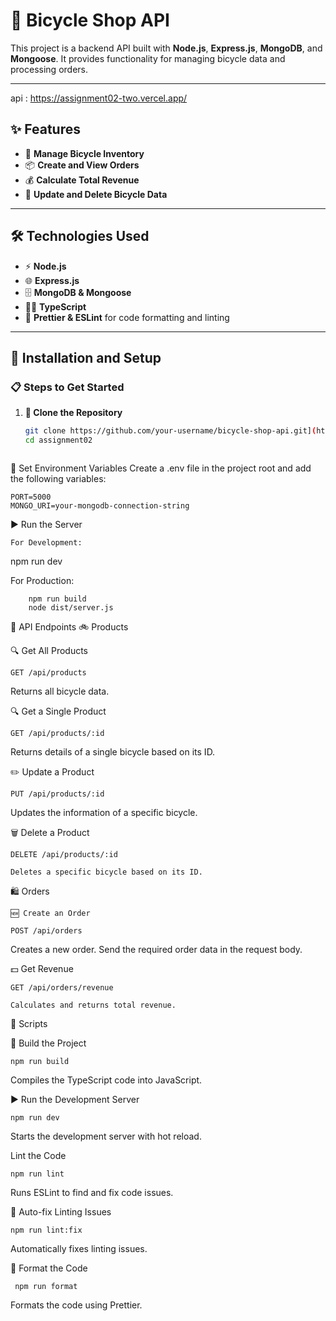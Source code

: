 # 🚴 Bicycle Shop API  

This project is a backend API built with **Node.js**, **Express.js**, **MongoDB**, and **Mongoose**. It provides functionality for managing bicycle data and processing orders.  

---
api : https://assignment02-two.vercel.app/

## ✨ Features  
- 🛒 **Manage Bicycle Inventory**  
- 📦 **Create and View Orders**  
- 💰 **Calculate Total Revenue**  
- 🔄 **Update and Delete Bicycle Data**  

---

## 🛠️ Technologies Used  
- ⚡ **Node.js**  
- 🌐 **Express.js**  
- 🗄️ **MongoDB & Mongoose**  
- 🧑‍💻 **TypeScript**  
- 🎨 **Prettier & ESLint** for code formatting and linting  

---

## 🚀 Installation and Setup  

### 📋 Steps to Get Started  

1. **📂 Clone the Repository**  
   ```bash
   git clone https://github.com/your-username/bicycle-shop-api.git](https://github.com/mydul62/assignment2.git)
   cd assignment02



🔑 Set Environment Variables
Create a .env file in the project root and add the following variables:

    PORT=5000
    MONGO_URI=your-mongodb-connection-string

▶️ Run the Server

    For Development:

npm run dev

For Production:

        npm run build
        node dist/server.js

📡 API Endpoints
🚲 Products

  🔍 Get All Products

    GET /api/products

Returns all bicycle data.

🔍 Get a Single Product

    GET /api/products/:id

Returns details of a single bicycle based on its ID.

✏️ Update a Product

    PUT /api/products/:id

Updates the information of a specific bicycle.

🗑️ Delete a Product

    DELETE /api/products/:id

    Deletes a specific bicycle based on its ID.

🛍️ Orders

    🆕 Create an Order

    POST /api/orders

Creates a new order. Send the required order data in the request body.

💵 Get Revenue

    GET /api/orders/revenue

    Calculates and returns total revenue.

📜 Scripts

 🔧 Build the Project

    npm run build

Compiles the TypeScript code into JavaScript.

▶️ Run the Development Server

    npm run dev

Starts the development server with hot reload.

 Lint the Code

    npm run lint

Runs ESLint to find and fix code issues.

🔨 Auto-fix Linting Issues

    npm run lint:fix

Automatically fixes linting issues.

🎨 Format the Code

     npm run format

Formats the code using Prettier.
